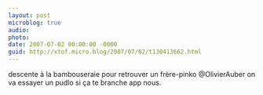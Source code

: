 ```yaml
---
layout: post
microblog: true
audio: 
photo: 
date: 2007-07-02 00:00:00 -0000
guid: http://xtof.micro.blog/2007/07/02/t130413662.html
---
```

descente à la bambouseraie pour retrouver un frère-pinko @OlivierAuber on va essayer un pudlo si ça te branche app nous.
